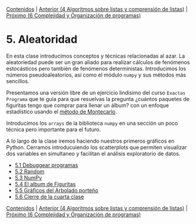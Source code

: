 [Contenidos](../Contenidos.md) \| [Anterior (4 Algoritmos sobre listas y comprensión de listas)](../04_Listas_y_Listas/00_Resumen.md) \| [Próximo (6 Complejidad y Organización de programas)](../06_Organización_y_Complejidad/00_Resumen.md)

# 5. Aleatoridad
En esta clase introducimos conceptos y técnicas relacionadas al azar. La aleatoriedad puede ser un gran aliado para realizar cálculos de fenómenos estocásticos pero también de fenómenos deterministas.
Introducimos los números pseudoaleatorios, así como el módulo `numpy` y sus métodos más sencillos.

Presentamos una versión libre de un ejercicio lindísimo del curso `Exactas Programa` que te guía para que resuelvas la pregunta ¿cuántos paquetes de figuritas tengo que comprar para llenar un álbum? con un enfoque estadístico usando el [método de Montecarlo](https://es.wikipedia.org/wiki/M%C3%A9todo_de_Montecarlo).

Introducimos los `arrays` de la biblioteca `numpy` en una sección un poco técnica pero importante para el futuro. 

A lo largo de la clase iremos haciendo nuestros primeros gráficos en Python. Cerramos introducuiendo los scatterplots que permiten visualizar dos variables en simultaneo y facilitan el análisis exploratorio de datos.




* [5.1 Debuggear programas](01_Debugger.md)
* [5.2 Random](02_Random.md)
* [5.3 NumPy](03_NumPy_Arrays.md)
* [5.4 El album de Figuritas](04_Figuritas.md)
* [5.5 Gráficos del Arbolado porteño](05_Arboles3_plt.md)
* [5.6 Cierre de la cuarta clase](06_Cierre.md)


[Contenidos](../Contenidos.md) \| [Anterior (4 Algoritmos sobre listas y comprensión de listas)](../04_Listas_y_Listas/00_Resumen.md) \| [Próximo (6 Complejidad y Organización de programas)](../06_Organización_y_Complejidad/00_Resumen.md)
